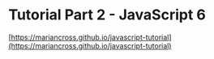 # Tutorial Part 2 - JavaScript 6

[https://mariancross.github.io/javascript-tutorial](https://mariancross.github.io/javascript-tutorial)
